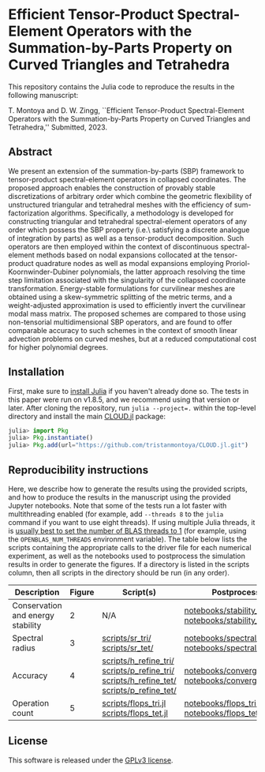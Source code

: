 # Efficient Tensor-Product Spectral-Element Operators with the Summation-by-Parts Property on Curved Triangles and Tetrahedra

This repository contains the Julia code to reproduce the results in the following manuscript:

T. Montoya and D. W. Zingg, ``Efficient Tensor-Product Spectral-Element Operators with the Summation-by-Parts Property on Curved Triangles and Tetrahedra,'' Submitted, 2023.
## Abstract
We present an extension of the summation-by-parts (SBP) framework to tensor-product spectral-element operators in collapsed coordinates. The proposed approach enables the construction of provably stable discretizations of arbitrary order which combine the geometric flexibility of unstructured triangular and tetrahedral meshes with the efficiency of sum-factorization algorithms. Specifically, a methodology is developed for constructing triangular and tetrahedral spectral-element operators of any order which possess the SBP property (i.e.\ satisfying a discrete analogue of integration by parts) as well as a tensor-product decomposition. Such operators are then employed within the context of discontinuous spectral-element methods based on nodal expansions collocated at the tensor-product quadrature nodes as well as modal expansions employing Proriol-Koornwinder-Dubiner polynomials, the latter approach resolving the time step limitation associated with the singularity of the collapsed coordinate transformation. Energy-stable formulations for curvilinear meshes are obtained using a skew-symmetric splitting of the metric terms, and a weight-adjusted approximation is used to efficiently invert the curvilinear modal mass matrix. The proposed schemes are compared to those using non-tensorial multidimensional SBP operators, and are found to offer comparable accuracy to such schemes in the context of smooth linear advection problems on curved meshes, but at a reduced computational cost for higher polynomial degrees.

## Installation
First, make sure to [install Julia](https://julialang.org/downloads/) if you haven't already done so. The tests in this paper were run on v1.8.5, and we recommend using that version or later. After cloning the repository, run `julia --project=.` within the top-level directory and install the main [CLOUD.jl](https://github.com/tristanmontoya/CLOUD.jl) package:
```julia
julia> import Pkg
julia> Pkg.instantiate()
julia> Pkg.add(url="https://github.com/tristanmontoya/CLOUD.jl.git")
```

## Reproducibility instructions
Here, we describe how to generate the results using the provided scripts, and how to produce the results in the manuscript using the provided Jupyter notebooks. Note that some of the tests run a lot faster with multithreading enabled (for example, add `--threads 8` to the `julia` command if you want to use eight threads). If using multiple Julia threads, it is [usually best to set the number of BLAS threads to 1](https://carstenbauer.github.io/ThreadPinning.jl/dev/explanations/blas/) (for example, using the `OPENBLAS_NUM_THREADS` environment variable). The table below lists the scripts containing the appropriate calls to the driver file for each numerical experiment, as well as the notebooks used to postprocess the simulation results in order to generate the figures. If a directory is listed in the scripts column, then all scripts in the directory should be run (in any order).

|Description| Figure | Script(s) | Postprocessing notebooks| 
|---|---|---|---|
| Conservation and energy stability  | 2 | N/A  | [notebooks/stability_conservation_tri.ipynb](https://github.com/tristanmontoya/ReproduceSBPSimplex/notebooks/stability_conservation_tri.ipynb) [notebooks/stability_conservation_tet.ipynb](https://github.com/tristanmontoya/ReproduceSBPSimplex/notebooks/stability_conservation_tet.ipynb)  |   
| Spectral radius  | 3  |  [scripts/sr_tri/](https://github.com/tristanmontoya/ReproduceSBPSimplex/scripts/sr_tri/) [scripts/sr_tet/](https://github.com/tristanmontoya/ReproduceSBPSimplex/scripts/sr_tet/) | [notebooks/spectral_radius_tri.ipynb](https://github.com/tristanmontoya/ReproduceSBPSimplex/notebooks/spectral_radius_tri.ipynb) [notebooks/spectral_radius_tet.ipynb](https://github.com/tristanmontoya/ReproduceSBPSimplex/notebooks/spectral_radius_tet.ipynb) | 
| Accuracy  |  4 | [scripts/h_refine_tri/](https://github.com/tristanmontoya/ReproduceSBPSimplex/scripts/h_refine_tri/) [scripts/p_refine_tri/](https://github.com/tristanmontoya/ReproduceSBPSimplex/scripts/p_refine_tri/)  [scripts/h_refine_tet/](https://github.com/tristanmontoya/ReproduceSBPSimplex/scripts/h_refine_tet/) [scripts/p_refine_tet/](https://github.com/tristanmontoya/ReproduceSBPSimplex/scripts/p_refine_tet/)  | [notebooks/convergence_plots_tri.ipynb](https://github.com/tristanmontoya/ReproduceSBPSimplex/notebooks/convergence_plots_tri.ipynb) [notebooks/convergence_plots_tet.ipynb](https://github.com/tristanmontoya/ReproduceSBPSimplex/notebooks/convergence_plots_tet.ipynb)   | 
| Operation count| 5 | [scripts/flops_tri.jl](https://github.com/tristanmontoya/ReproduceSBPSimplex/scripts/flops_tri.jl) [scripts/flops_tet.jl](https://github.com/tristanmontoya/ReproduceSBPSimplex/scripts/flops_tet.jl)|[notebooks/flops_tri.ipynb](https://github.com/tristanmontoya/ReproduceSBPSimplex/notebooks/flops_tri.ipynb) [notebooks/flops_tet.ipynb](https://github.com/tristanmontoya/ReproduceSBPSimplex/notebooks/flops_tet.ipynb)|

## License

This software is released under the [GPLv3 license](https://www.gnu.org/licenses/gpl-3.0.en.html).